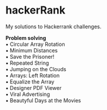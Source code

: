 # hackerRank  </br>

My solutions to Hackerrank challenges.</br>

**Problem solving**</br>
▪ Circular Array Rotation</br>
▪ Minimum Distances</br>
▪ Save the Prisoner!</br>
▪ Repeated String</br>
▪ Jumping on the Clouds</br>
▪ Arrays: Left Rotation</br>
▪ Equalize the Array</br>
▪ Designer PDF Viewer</br>
▪ Viral Advertising</br>
▪ Beautyful Days at the Movies</br>






 
